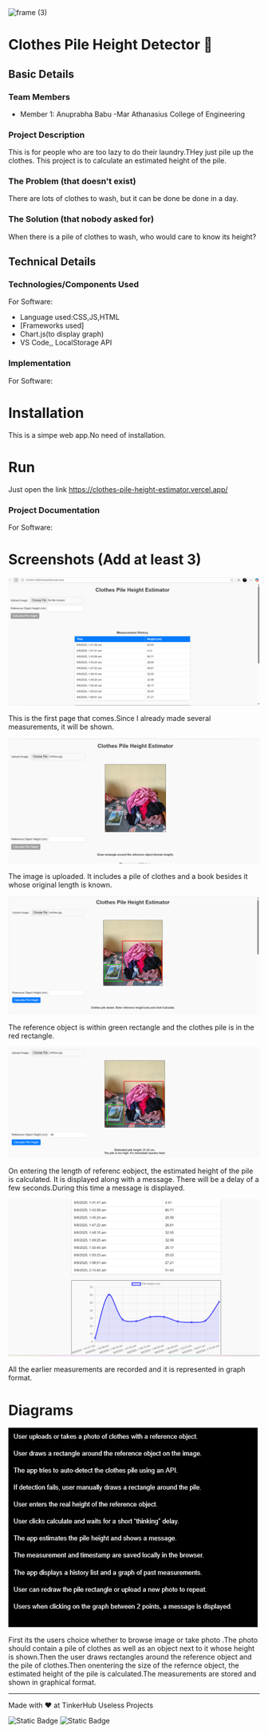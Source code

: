 <img width="3188" height="1202" alt="frame (3)" src="https://github.com/user-attachments/assets/517ad8e9-ad22-457d-9538-a9e62d137cd7" />


# Clothes Pile Height Detector 🎯


## Basic Details


### Team Members
- Member 1: Anuprabha Babu -Mar Athanasius College of Engineering


### Project Description
This is for people who are too lazy to do their laundry.THey just pile up the clothes. This project is to calculate an estimated height of the pile.

### The Problem (that doesn't exist)
There are lots of clothes to wash, but it can be done be done in a day.

### The Solution (that nobody asked for)
When there is a pile of clothes to wash, who would care to know its height?

## Technical Details
### Technologies/Components Used
For Software:
- Language used:CSS,JS,HTML
- [Frameworks used]
- Chart.js(to display graph)
- VS Code,, LocalStorage API

### Implementation
For Software:
# Installation
This is a simpe web app.No need of installation.

# Run
Just open the link https://clothes-pile-height-estimator.vercel.app/

### Project Documentation
For Software:

# Screenshots (Add at least 3)
![alt text](image.png)

This is the first page that comes.Since I already made several measurements, it will be shown.

![alt text](image-1.png)

The image is uploaded. It includes a pile of clothes and a book besides it whose original length is known. 


![alt text](image-2.png)

The reference object is within green rectangle and the clothes pile is in the red rectangle.

![alt text](image-3.png)

On entering the length of referenc eobject, the estimated height of the pile is calculated. It is displayed along with a message. There will be a delay of a few seconds.During this time a message is displayed.

![alt text](image-4.png)

All the earlier measurements are recorded and it is represented in graph format.

# Diagrams
![alt text](workflow.png)

First its the users choice whether to browse image or take photo .The photo should contain a pile of clothes as well as an object next to it whose height is shown.Then the user draws rectangles around the reference object and the pile of clothes.Then onentering the size of the refernce object, the estimated height of the pile is calculated.The measurements are stored and shown in graphical format.

---
Made with ❤️ at TinkerHub Useless Projects 

![Static Badge](https://img.shields.io/badge/TinkerHub-24?color=%23000000&link=https%3A%2F%2Fwww.tinkerhub.org%2F)
![Static Badge](https://img.shields.io/badge/UselessProjects--25-25?link=https%3A%2F%2Fwww.tinkerhub.org%2Fevents%2FQ2Q1TQKX6Q%2FUseless%2520Projects)



